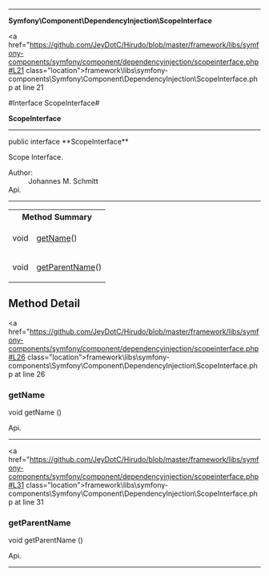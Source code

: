 
- - -

**Symfony\Component\DependencyInjection\ScopeInterface**


<a href="https://github.com/JeyDotC/Hirudo/blob/master/framework/libs/symfony-components/symfony/component/dependencyinjection/scopeinterface.php#L21 class="location">framework\libs\symfony-components\Symfony\Component\DependencyInjection\ScopeInterface.php at line 21</a>

#Interface ScopeInterface#

**ScopeInterface**




- - -

<p class="signature">public  interface **ScopeInterface**</p>

<div class="comment" id="overview_description"><p>Scope Interface.</p></div>

<dl>
<dt>Author:</dt>
<dd>Johannes M. Schmitt <schmittjoh@gmail.com></dd>
<dt>Api.</dt>
</dl>


- - -

<table id="summary_method">
<tr><th colspan="2">Method Summary</th></tr>
<tr>
<td><span class='k'></span> <span class='nx'>void</span></td>
<td class="description"><p class="name"><a href="#getname">getName</a>()</p><p class="description"></p></td>
</tr>
<tr>
<td><span class='k'></span> <span class='nx'>void</span></td>
<td class="description"><p class="name"><a href="#getparentname">getParentName</a>()</p><p class="description"></p></td>
</tr>
</table>

<h2 id="detail_method">Method Detail</h2>

<a href="https://github.com/JeyDotC/Hirudo/blob/master/framework/libs/symfony-components/symfony/component/dependencyinjection/scopeinterface.php#L26 class="location">framework\libs\symfony-components\Symfony\Component\DependencyInjection\ScopeInterface.php at line 26</a>

<h3 id="getName()">getName</h3>
<span class='k'></span> <span class='nx'>void</span> <span class='nf'>getName</span> ()

<div class="details">
<p></p><dl>
<dt>Api.</dt>
</dl>
</div>

- - -


<a href="https://github.com/JeyDotC/Hirudo/blob/master/framework/libs/symfony-components/symfony/component/dependencyinjection/scopeinterface.php#L31 class="location">framework\libs\symfony-components\Symfony\Component\DependencyInjection\ScopeInterface.php at line 31</a>

<h3 id="getParentName()">getParentName</h3>
<span class='k'></span> <span class='nx'>void</span> <span class='nf'>getParentName</span> ()

<div class="details">
<p></p><dl>
<dt>Api.</dt>
</dl>
</div>

- - -

